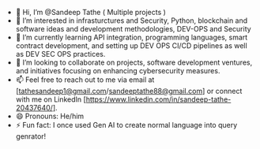 - 👋 Hi, I’m @Sandeep Tathe ( Multiple projects )
- 👀 I’m interested in infrasturctures and Security, Python, blockchain and software ideas and development methodologies, DEV-OPS and Security 
- 🌱 I’m currently learning API integration, programming languages, smart contract development, and setting up DEV OPS CI/CD pipelines as well as DEV SEC OPS practices.
- 💞️ I’m looking to collaborate on projects, software development ventures, and initiatives focusing on enhancing cybersecurity measures.
- 📫 Feel free to reach out to me via email at [tathesandeep1@gmail.com/sandeeptathe88@gmail.com] or connect with me on LinkedIn [https://www.linkedin.com/in/sandeep-tathe-20437640/].
- 😄 Pronouns: He/him
- ⚡ Fun fact: I once used Gen AI to create normal language into query genrator!
